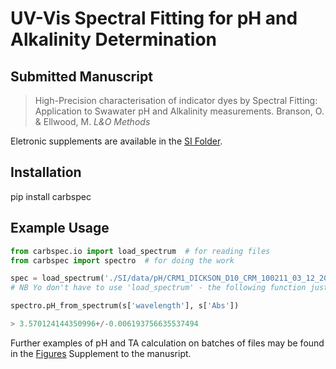 # UV-Vis Spectral Fitting for pH and Alkalinity Determination

## Submitted Manuscript
> High-Precision characterisation of indicator dyes by Spectral Fitting: Application to Swawater pH and Alkalinity measurements. Branson, O. & Ellwood, M. *L&O Methods* 

Eletronic supplements are available in the [SI Folder]().

## Installation

pip install  carbspec

## Example Usage

```python
from carbspec.io import load_spectrum  # for reading files
from carbspec import spectro  # for doing the work

spec = load_spectrum('./SI/data/pH/CRM1_DICKSON_D10_CRM_100211_03_12_2019.dat')  # this data file is in the 'SI' folder of the reposiitory.
# NB Yo don't have to use 'load_spectrum' - the following function just requires two arrays containing wavelength and absorption.

spectro.pH_from_spectrum(s['wavelength'], s['Abs'])

> 3.570124144350996+/-0.006193756635537494
```

Further examples of pH and TA calculation on batches of files may be found in the [Figures]() Supplement to the manusript.